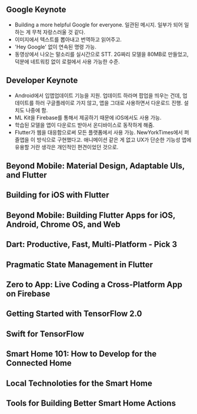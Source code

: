 ## Google Keynote
- Building a more helpful Google for everyone. 일관된 메시지. 일부가 되어 일하는 게 무척 자랑스러울 것 같다.
- 이미지에서 텍스트를 뽑아내고 번역하고 읽어주고.
- 'Hey Google' 없이 연속된 명령 가능.
- 동영상에서 나오는 말소리를 실시간으로 STT. 2G짜리 모델을 80MB로 만들었고, 덕분에 네트워킹 없이 로컬에서 사용 가능한 수준.

## Developer Keynote
- Android에서 입앱업데이트 기능을 지원. 업데이트 하라며 팝업을 띄우는 건데, 업데이트를 하러 구글플레이로 가지 않고, 앱을 그대로 사용하면서 다운로드 진행. 설치도 나중에 함.
- ML Kit을 Firebase를 통해서 제공하기 때문에 iOS에서도 사용 가능.
- 학습된 모델을 앱이 다운로드 받아서 온디바이스로 동작하게 해줌.
- Flutter가 웹을 대응함으로써 모든 플랫폼에서 사용 가능. NewYorkTimes에서 퍼즐앱을 이 방식으로 구현했다고. 애니메이션 같은 게 없고 UX가 단순한 기능성 앱에 유용할 거란 생각은 개인적인 편견이었던 것으로.

## Beyond Mobile: Material Design, Adaptable UIs, and Flutter

## Building for iOS with Flutter

## Beyond Mobile: Building Flutter Apps for iOS, Android, Chrome OS, and Web

## Dart: Productive, Fast, Multi-Platform - Pick 3

## Pragmatic State Management in Flutter

## Zero to App: Live Coding a Cross-Platform App on Firebase

## Getting Started with TensorFlow 2.0

## Swift for TensorFlow

## Smart Home 101: How to Develop for the Connected Home

## Local Technoloties for the Smart Home

## Tools for Building Better Smart Home Actions


